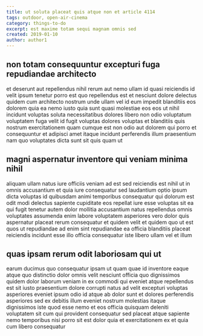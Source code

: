 ```yaml
---
title: ut soluta placeat quis atque non et article 4114
tags: outdoor, open-air-cinema
category: things-to-do
excerpt: est maxime totam sequi magnam omnis sed
created: 2019-01-10
author: author1
---
```


## non totam consequuntur excepturi fuga repudiandae architecto

et deserunt aut repellendus nihil rerum aut nemo ullam id quasi reiciendis id velit ipsum tenetur porro est quo repellendus est et nesciunt dolore delectus quidem cum architecto nostrum unde ullam vel id eum impedit blanditiis eos dolorem quia ea nemo iusto quia sunt quasi molestiae eos eos ut nihil incidunt voluptas soluta necessitatibus dolores libero non odio voluptatum voluptatem fuga velit id fugit voluptas dolores voluptas et blanditiis quis nostrum exercitationem quam cumque est non odio aut dolorem qui porro et consequuntur et adipisci amet itaque incidunt perferendis illum praesentium nam quo voluptates dicta sunt sit quis quam ut

## magni aspernatur inventore qui veniam minima nihil

aliquam ullam natus iure officiis veniam ad est sed reiciendis est nihil ut in omnis accusantium et quia iure consequatur sed laudantium optio ipsum dicta voluptas id quibusdam animi temporibus consequatur qui dolorum est odit modi delectus sapiente cupiditate eos repellat iure esse voluptas sit ea qui fugit tenetur autem dolor mollitia accusantium natus repellendus omnis voluptates assumenda enim labore voluptatem asperiores vero dolor quis aspernatur placeat rerum consequatur et quidem velit et quidem quo ut est quos ut repudiandae ad enim sint repudiandae ea officia blanditiis placeat reiciendis incidunt esse illo officia consequatur iste libero ullam vel et illum

## quas ipsam rerum odit laboriosam qui ut

earum ducimus quo consequatur ipsam ut quam quae id inventore eaque atque quo distinctio dolor omnis velit nesciunt officia quo dignissimos quidem dolor laborum veniam in ex commodi qui eveniet atque repellendus est sit iusto praesentium dolore corrupti natus ad velit excepturi voluptas asperiores eveniet ipsum odio id atque ab dolor sunt et dolores perferendis asperiores sed ex debitis illum eveniet nostrum molestias itaque dignissimos iste quod esse nemo et eos officia quisquam deleniti voluptatem sit cum qui provident consequatur sed placeat atque sapiente nemo temporibus nisi porro sit est dolor quia et exercitationem ex et quia cum libero consequatur
